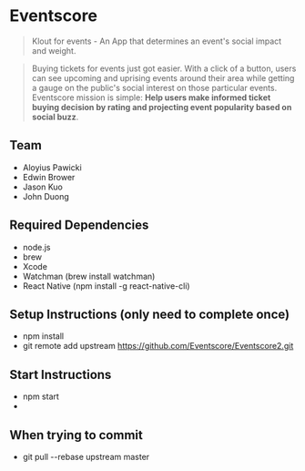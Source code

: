 # Eventscore

> Klout for events - An App that determines an event's social impact and weight.

> Buying tickets for events just got easier. With a click of a button, users can see upcoming and uprising events around their area while getting a gauge on the public's social interest on those particular events. Eventscore mission is simple: **Help users make informed ticket buying decision by rating and projecting event popularity based on social buzz**.

## Team

- Aloyius Pawicki
- Edwin Brower
- Jason Kuo
- John Duong

## Required Dependencies
- node.js 
- brew
- Xcode
- Watchman (brew install watchman)
- React Native (npm install -g react-native-cli)

## Setup Instructions (only need to complete once)

- npm install
- git remote add upstream https://github.com/Eventscore/Eventscore2.git

## Start Instructions
- npm start
- 

## When trying to commit
- git pull --rebase upstream master

